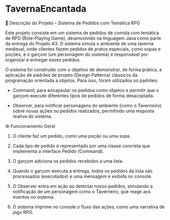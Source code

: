 # TavernaEncantada

📝 Descrição do Projeto – Sistema de Pedidos com Temática RPG

Este projeto consiste em um sistema de pedidos de comida com temática de RPG (Role-Playing Game), desenvolvido na linguagem Java como parte da entrega do Projeto A3. O sistema simula o ambiente de uma taverna medieval, onde clientes fazem pedidos de pratos especiais, como sopas e poções, e o garçom (um personagem do sistema) é responsável por organizar e entregar esses pedidos.

O sistema foi construído com o objetivo de demonstrar, de forma prática, a aplicação de padrões de projeto (Design Patterns) clássicos da programação orientada a objetos. Para isso, foram utilizados os padrões:

- Command, para encapsular os pedidos como objetos e permitir que o garçom execute diferentes tipos de pedidos de forma desacoplada.

- Observer, para notificar personagens do ambiente (como o Taverneiro) sobre novas ações ou pedidos realizados, permitindo uma resposta reativa do sistema.

⚙️ Funcionamento Geral

  1.  O cliente faz um pedido, como uma poção ou uma sopa.

  2.  Cada tipo de pedido é representado por uma classe concreta que implementa a interface Pedido (Command).

  3.  O garçom adiciona os pedidos recebidos a uma lista.

  4.  Quando o garçom executa a entrega, todos os pedidos da lista são processados (executados) e uma mensagem é exibida no console.

  5.  O Observer entra em ação ao detectar novos pedidos, simulando a notificação de um personagem como o Taverneiro, que reage aos eventos no sistema.

  6.  O sistema imprime no console o fluxo das ações, como uma narrativa de jogo RPG.
